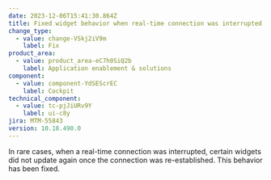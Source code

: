 ```yaml
---
date: 2023-12-06T15:41:30.864Z
title: Fixed widget behavior when real-time connection was interrupted
change_type:
  - value: change-VSkj2iV9m
    label: Fix
product_area:
  - value: product_area-eC7h0SiQ2b
    label: Application enablement & solutions
component:
  - value: component-YdSEScrEC
    label: Cockpit
technical_component:
  - value: tc-pjJiURv9Y
    label: ui-c8y
jira: MTM-55843
version: 10.18.490.0
---
```

In rare cases, when a real-time connection was interrupted, certain widgets did not update again once the connection was re-established. This behavior has been fixed.